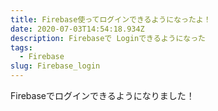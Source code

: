 ```yaml
---
title: Firebase使ってログインできるようになったよ！
date: 2020-07-03T14:54:18.934Z
description: Firebaseで Loginできるようになった
tags:
  - Firebase
slug: Firebase_login
---
```

Firebaseでログインできるようになりました！